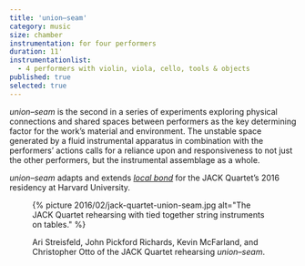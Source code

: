 ```yaml
---
title: 'union–seam'
category: music
size: chamber
instrumentation: for four performers
duration: 11'
instrumentationlist:
  - 4 performers with violin, viola, cello, tools & objects
published: true
selected: true
---
```


*union–seam* is the second in a series of experiments exploring physical connections and shared spaces between performers as the key determining factor for the work’s material and environment. The unstable space generated by a fluid instrumental apparatus in combination with the performers’ actions calls for a reliance upon and responsiveness to not just the other performers, but the instrumental assemblage as a whole.

*union–seam* adapts and extends *[local bond][574445d9]* for the JACK Quartet’s 2016 residency at Harvard University.

  [574445d9]: http://chrisswithinbank.net/2015/10/local-bond/ "local bond"

<figure>
  {% picture 2016/02/jack-quartet-union-seam.jpg alt="The JACK Quartet rehearsing with tied together string instruments on tables." %}

  <figcaption markdown="1">

  Ari Streisfeld, John Pickford Richards, Kevin McFarland, and Christopher Otto of the JACK Quartet rehearsing <em>union–seam</em>.

  </figcaption>
</figure>
